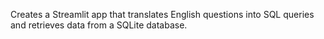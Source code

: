 Creates a Streamlit app that translates English questions into SQL queries and retrieves data from a SQLite database.
